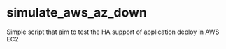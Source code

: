 # simulate_aws_az_down
Simple script that aim to test the HA support of application deploy in AWS EC2
